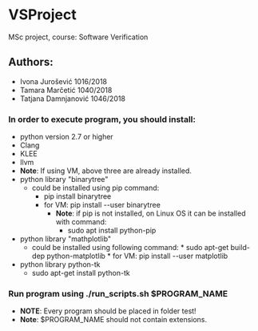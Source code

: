 # VSProject
MSc project, course: Software Verification

## Authors:
* Ivona Jurošević 1016/2018
* Tamara Marčetić 1040/2018
* Tatjana Damnjanović 1046/2018

### In order to execute program, you should install:
* python version 2.7 or higher
* Clang
* KLEE
* llvm
* **Note**: If using VM, above three are already installed.
* python library "binarytree"
	* could be installed using pip command:
		* pip install binarytree
		* for VM: pip install --user binarytree
			* **Note**: if pip is not installed, on Linux OS it can be installed with command:
				* sudo apt install python-pip
* python library "mathplotlib"
	* could be installed using following command: 
        	* sudo apt-get build-dep python-matplotlib
                * for VM: pip install --user matplotlib
* python library python-tk
	* sudo apt-get install python-tk
	
### Run program using ./run_scripts.sh $PROGRAM_NAME 

* **NOTE**: Every program should be placed in folder test!
* **Note**: $PROGRAM_NAME should not contain extensions.
    
